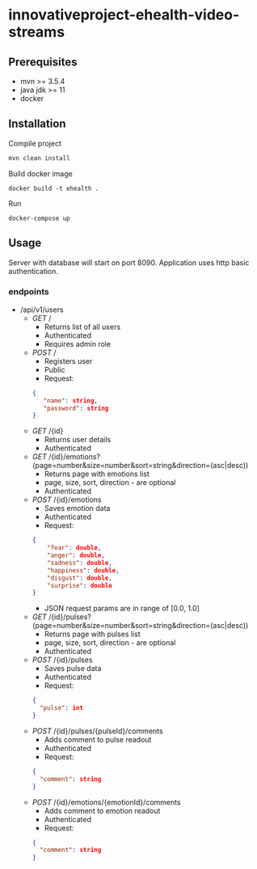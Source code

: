 # innovativeproject-ehealth-video-streams

## Prerequisites
* mvn >= 3.5.4
* java jdk >= 11
* docker

## Installation

Compile project

```bash
mvn clean install
```

Build docker image

```
docker build -t ehealth .
```

Run

```
docker-compose up
```

## Usage
Server with database will start on port 8090.
Application uses http basic authentication.


### endpoints

* /api/v1/users
    * _GET_ /
        * Returns list of all users
        * Authenticated
        * Requires admin role
     * _POST_ /
        * Registers user
        * Public
        * Request: 
        ```json
        {
           "name": string,
           "password": string
        }
        ```
    * _GET_ /{id}
        * Returns user details
        * Authenticated
    * _GET_ /{id}/emotions?(page=number&size=number&sort=string&direction=(asc|desc))
        * Returns page with emotions list
        * page, size, sort, direction - are optional
        * Authenticated
    * _POST_ /{id}/emotions
        * Saves emotion data
        * Authenticated
        * Request:
        ```json
        {
            "fear": double,
            "anger": double,
            "sadness": double,
            "happiness": double,
            "disgust": double,
            "surprise": double
        }
        ```
        * JSON request params are in range of [0.0, 1.0]
    * _GET_ /{id}/pulses?(page=number&size=number&sort=string&direction=(asc|desc)) 
        * Returns page with pulses list
        * page, size, sort, direction - are optional
        * Authenticated
    * _POST_ /{id}/pulses
        * Saves pulse data
        * Authenticated
        * Request:
        ```json
        {
          "pulse": int
        }
        ```
    * _POST_ /{id}/pulses/{pulseId}/comments
        * Adds comment to pulse readout
        * Authenticated
        * Request:
        ```json
        {
          "comment": string
        }
        ```
    * _POST_ /{id}/emotions/{emotionId}/comments
        * Adds comment to emotion readout
        * Authenticated
        * Request:
        ```json
        {
          "comment": string
        }
        ```
    
